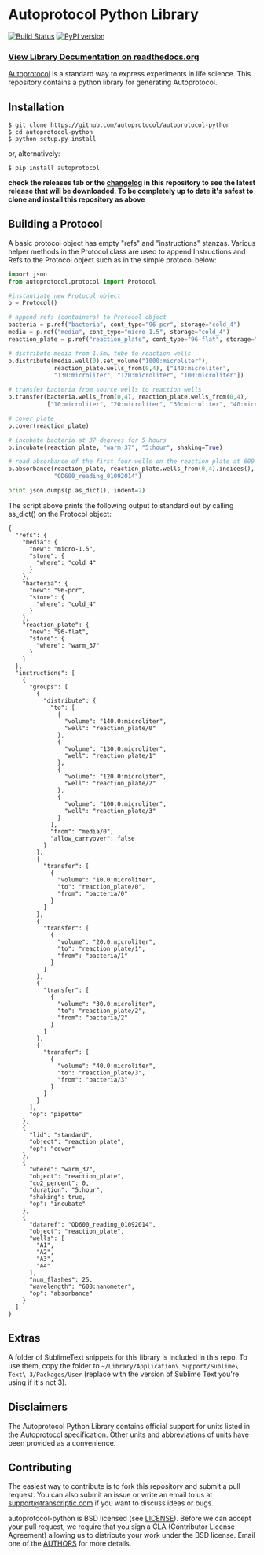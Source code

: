 # Autoprotocol Python Library

[![Build Status](https://travis-ci.org/autoprotocol/autoprotocol-python.svg?branch=master)](https://travis-ci.org/autoprotocol/autoprotocol-python)
[![PyPI version](https://img.shields.io/pypi/v/autoprotocol.svg?maxAge=2592000)](https://pypi.python.org/pypi/autoprotocol)

### **[View Library Documentation on readthedocs.org](http://autoprotocol-python.readthedocs.org/en/latest/)**

[Autoprotocol](http://www.autoprotocol.org) is a standard way to express
experiments in life science. This repository contains a python library for
generating Autoprotocol.

## Installation

    $ git clone https://github.com/autoprotocol/autoprotocol-python
    $ cd autoprotocol-python
    $ python setup.py install

or, alternatively:

    $ pip install autoprotocol

**check the releases tab or the [changelog](http://autoprotocol-python.readthedocs.io/en/latest/changelog.html) in this repository to see the latest release that will be downloaded.  To be completely up to date it's safest to clone and install this repository as above**

## Building a Protocol
A basic protocol object has empty "refs" and "instructions" stanzas.  Various helper methods in the Protocol class are used to append Instructions and Refs to the Protocol object such as in the simple protocol below:

```python
import json
from autoprotocol.protocol import Protocol

#instantiate new Protocol object
p = Protocol()

# append refs (containers) to Protocol object
bacteria = p.ref("bacteria", cont_type="96-pcr", storage="cold_4")
media = p.ref("media", cont_type="micro-1.5", storage="cold_4")
reaction_plate = p.ref("reaction_plate", cont_type="96-flat", storage="warm_37")

# distribute media from 1.5mL tube to reaction wells
p.distribute(media.well(0).set_volume("1000:microliter"),
             reaction_plate.wells_from(0,4), ["140:microliter",
             "130:microliter", "120:microliter", "100:microliter"])

# transfer bacteria from source wells to reaction wells
p.transfer(bacteria.wells_from(0,4), reaction_plate.wells_from(0,4),
           ["10:microliter", "20:microliter", "30:microliter", "40:microliter"])

# cover plate
p.cover(reaction_plate)

# incubate bacteria at 37 degrees for 5 hours
p.incubate(reaction_plate, "warm_37", "5:hour", shaking=True)

# read absorbance of the first four wells on the reaction plate at 600 nanometers
p.absorbance(reaction_plate, reaction_plate.wells_from(0,4).indices(), "600:nanometer",
             "OD600_reading_01092014")

print json.dumps(p.as_dict(), indent=2)
```
The script above prints the following output to standard out by calling as_dict() on the Protocol object:

```
{
  "refs": {
    "media": {
      "new": "micro-1.5",
      "store": {
        "where": "cold_4"
      }
    },
    "bacteria": {
      "new": "96-pcr",
      "store": {
        "where": "cold_4"
      }
    },
    "reaction_plate": {
      "new": "96-flat",
      "store": {
        "where": "warm_37"
      }
    }
  },
  "instructions": [
    {
      "groups": [
        {
          "distribute": {
            "to": [
              {
                "volume": "140.0:microliter",
                "well": "reaction_plate/0"
              },
              {
                "volume": "130.0:microliter",
                "well": "reaction_plate/1"
              },
              {
                "volume": "120.0:microliter",
                "well": "reaction_plate/2"
              },
              {
                "volume": "100.0:microliter",
                "well": "reaction_plate/3"
              }
            ],
            "from": "media/0",
            "allow_carryover": false
          }
        },
        {
          "transfer": [
            {
              "volume": "10.0:microliter",
              "to": "reaction_plate/0",
              "from": "bacteria/0"
            }
          ]
        },
        {
          "transfer": [
            {
              "volume": "20.0:microliter",
              "to": "reaction_plate/1",
              "from": "bacteria/1"
            }
          ]
        },
        {
          "transfer": [
            {
              "volume": "30.0:microliter",
              "to": "reaction_plate/2",
              "from": "bacteria/2"
            }
          ]
        },
        {
          "transfer": [
            {
              "volume": "40.0:microliter",
              "to": "reaction_plate/3",
              "from": "bacteria/3"
            }
          ]
        }
      ],
      "op": "pipette"
    },
    {
      "lid": "standard",
      "object": "reaction_plate",
      "op": "cover"
    },
    {
      "where": "warm_37",
      "object": "reaction_plate",
      "co2_percent": 0,
      "duration": "5:hour",
      "shaking": true,
      "op": "incubate"
    },
    {
      "dataref": "OD600_reading_01092014",
      "object": "reaction_plate",
      "wells": [
        "A1",
        "A2",
        "A3",
        "A4"
      ],
      "num_flashes": 25,
      "wavelength": "600:nanometer",
      "op": "absorbance"
    }
  ]
}
```
## Extras

A folder of SublimeText snippets for this library is included in this repo.  To use them, copy the folder to `~/Library/Application\ Support/Sublime\ Text\ 3/Packages/User`
(replace with the version of Sublime Text you're using if it's not 3).

## Disclaimers

The Autoprotocol Python Library contains official support for units listed in the [Autoprotocol](http://www.autoprotocol.org) specification. Other units and abbreviations of units have been provided as a convenience.

## Contributing

The easiest way to contribute is to fork this repository and submit a pull
request.  You can also submit an issue or write an email to us at
support@transcriptic.com if you want to discuss ideas or bugs.

autoprotocol-python is BSD licensed (see [LICENSE](file:///Users/connyscheitz/autoprotocol-python/docs/_build/html/LICENSE.html)).
Before we can accept your pull request, we require that you sign a CLA (Contributor License Agreement)
allowing us to distribute your work under the BSD license. Email one of the [AUTHORS](file:///Users/connyscheitz/autoprotocol-python/docs/_build/html/AUTHORS.html) for more details.
